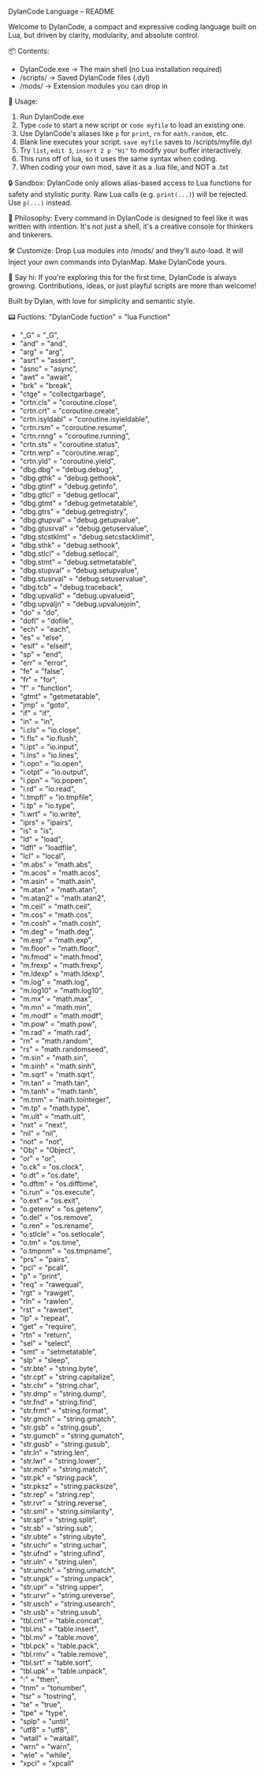 DylanCode Language – README

Welcome to DylanCode, a compact and expressive coding language built on Lua, but driven by clarity, modularity, and absolute control.

📦 Contents:
- DylanCode.exe     → The main shell (no Lua installation required)
- /scripts/         → Saved DylanCode files (.dyl)
- /mods/            → Extension modules you can drop in

🚀 Usage:
1. Run DylanCode.exe
2. Type `code` to start a new script or `code myfile` to load an existing one.
3. Use DylanCode's aliases like `p` for `print`, `rn` for `math.random`, etc.
4. Blank line executes your script. `save myfile` saves to /scripts/myfile.dyl
5. Try `list`, `edit 3`, `insert 2 p "Hi"` to modify your buffer interactively.
6. This runs off of lua, so it uses the same syntax when coding.
7. When coding your own mod, save it as a .lua file, and NOT a .txt

🔒 Sandbox:
DylanCode only allows alias-based access to Lua functions for safety and stylistic purity. Raw Lua calls (e.g. `print(...)`) will be rejected. Use `p(...)` instead.

🧠 Philosophy:
Every command in DylanCode is designed to feel like it was written with intention. It's not just a shell, it's a creative console for thinkers and tinkerers.

🛠 Customize:
Drop Lua modules into /mods/ and they’ll auto-load. It will Inject your own commands into DylanMap. Make DylanCode yours.

💬 Say hi:
If you're exploring this for the first time, DylanCode is always growing. Contributions, ideas, or just playful scripts are more than welcome!

Built by Dylan, with love for simplicity and semantic style.

📟 Fuctions: "DylanCode fuction" = "lua Function"
  - "_G" = "_G",
  - "and" = "and",
  - "arg" = "arg",
  - "asrt" = "assert",
  - "asnc" = "async",
  - "awt" = "await",
  - "brk" = "break",
  - "ctge" = "collectgarbage",
  - "crtn.cls" = "coroutine.close",
  - "crtn.crt" = "coroutine.create",
  - "crtn.isyldabl" = "coroutine.isyieldable",
  - "crtn.rsm" = "coroutine.resume",
  - "crtn.rnng" = "coroutine.running",
  - "crtn.sts" = "coroutine.status",
  - "crtn.wrp" = "coroutine.wrap",
  - "crtn.yld" = "coroutine.yield",
  - "dbg.dbg" = "debug.debug",
  - "dbg.gthk" = "debug.gethook",
  - "dbg.gtinf" = "debug.getinfo",
  - "dbg.gtlcl" = "debug.getlocal",
  - "dbg.gtmt" = "debug.getmetatable",
  - "dbg.gtrs" = "debug.getregistry",
  - "dbg.gtupval" = "debug.getupvalue",
  - "dbg.gtusrval" = "debug.getuservalue",
  - "dbg.stcstklmt" = "debug.setcstacklimit",
  - "dbg.sthk" = "debug.sethook",
  - "dbg.stlcl" = "debug.setlocal",
  - "dbg.stmt" = "debug.setmetatable",
  - "dbg.stupval" = "debug.setupvalue",
  - "dbg.stusrval" = "debug.setuservalue",
  - "dbg.tcb" = "debug.traceback",
  - "dbg.upvalid" = "debug.upvalueid",
  - "dbg.upvaljn" = "debug.upvaluejoin",
  - "do" = "do",
  - "dofl" = "dofile",
  - "ech" = "each",
  - "es" = "else",
  - "esif" = "elseif",
  - "sp" = "end",
  - "err" = "error",
  - "fe" = "false",
  - "fr" = "for",
  - "f" = "function",
  - "gtmt" = "getmetatable",
  - "jmp" = "goto",
  - "if" = "if",
  - "in" = "in",
  - "i.cls" = "io.close",
  - "i.fls" = "io.flush",
  - "i.ipt" = "io.input",
  - "i.lns" = "io.lines",
  - "i.opn" = "io.open",
  - "i.otpt" = "io.output",
  - "i.ppn" = "io.popen",
  - "i.rd" = "io.read",
  - "i.tmpfl" = "io.tmpfile",
  - "i.tp" = "io.type",
  - "i.wrt" = "io.write",
  - "iprs" = "ipairs",
  - "is" = "is",
  - "ld" = "load",
  - "ldfl" = "loadfile",
  - "lcl" = "local",
  - "m.abs" = "math.abs",
  - "m.acos" = "math.acos",
  - "m.asin" = "math.asin",
  - "m.atan" = "math.atan",
  - "m.atan2" = "math.atan2",
  - "m.ceil" = "math.ceil",
  - "m.cos" = "math.cos",
  - "m.cosh" = "math.cosh",
  - "m.deg" = "math.deg",
  - "m.exp" = "math.exp",
  - "m.floor" = "math.floor",
  - "m.fmod" = "math.fmod",
  - "m.frexp" = "math.frexp",
  - "m.ldexp" = "math.ldexp",
  - "m.log" = "math.log",
  - "m.log10" = "math.log10",
  - "m.mx" = "math.max",
  - "m.mn" = "math.min",
  - "m.modf" = "math.modf",
  - "m.pow" = "math.pow",
  - "m.rad" = "math.rad",
  - "rn" = "math.random",
  - "rs" = "math.randomseed",
  - "m.sin" = "math.sin",
  - "m.sinh" = "math.sinh",
  - "m.sqrt" = "math.sqrt",
  - "m.tan" = "math.tan",
  - "m.tanh" = "math.tanh",
  - "m.tnm" = "math.tointeger",
  - "m.tp" = "math.type",
  - "m.ult" = "math.ult",
  - "nxt" = "next",
  - "nil" = "nil",
  - "not" = "not",
  - "Obj" = "Object",
  - "or" = "or",
  - "o.ck" = "os.clock",
  - "o.dt" = "os.date",
  - "o.dftm" = "os.difftime",
  - "o.run" = "os.execute",
  - "o.ext" = "os.exit",
  - "o.getenv" = "os.getenv",
  - "o.del" = "os.remove",
  - "o.ren" = "os.rename",
  - "o.stlcle" = "os.setlocale",
  - "o.tm" = "os.time",
  - "o.tmpnm" = "os.tmpname",
  - "prs" = "pairs",
  - "pcl" = "pcall",
  - "p" = "print",
  - "req" = "rawequal",
  - "rgt" = "rawget",
  - "rln" = "rawlen",
  - "rst" = "rawset",
  - "lp" = "repeat",
  - "get" = "require",
  - "rtn" = "return",
  - "sel" = "select",
  - "smt" = "setmetatable",
  - "slp" = "sleep",
  - "str.bte" = "string.byte",
  - "str.cpt" = "string.capitalize",
  - "str.chr" = "string.char",
  - "str.dmp" = "string.dump",
  - "str.fnd" = "string.find",
  - "str.frmt" = "string.format",
  - "str.gmch" = "string.gmatch",
  - "str.gsb" = "string.gsub",
  - "str.gumch" = "string.gumatch",
  - "str.gusb" = "string.gusub",
  - "str.ln" = "string.len",
  - "str.lwr" = "string.lower",
  - "str.mch" = "string.match",
  - "str.pk" = "string.pack",
  - "str.pksz" = "string.packsize",
  - "str.rep" = "string.rep",
  - "str.rvr" = "string.reverse",
  - "str.sml" = "string.similarity",
  - "str.spt" = "string.split",
  - "str.sb" = "string.sub",
  - "str.ubte" = "string.ubyte",
  - "str.uchr" = "string.uchar",
  - "str.ufnd" = "string.ufind",
  - "str.uln" = "string.ulen",
  - "str.umch" = "string.umatch",
  - "str.unpk" = "string.unpack",
  - "str.upr" = "string.upper",
  - "str.urvr" = "string.ureverse",
  - "str.usch" = "string.usearch",
  - "str.usb" = "string.usub",
  - "tbl.cnt" = "table.concat",
  - "tbl.ins" = "table.insert",
  - "tbl.mv" = "table.move",
  - "tbl.pck" = "table.pack",
  - "tbl.rmv" = "table.remove",
  - "tbl.srt" = "table.sort",
  - "tbl.upk" = "table.unpack",
  - ":" = "then",
  - "tnm" = "tonumber",
  - "tsr" = "tostring",
  - "te" = "true",
  - "tpe" = "type",
  - "splp" = "until",
  - "utf8" = "utf8",
  - "wtall" = "waitall",
  - "wrn" = "warn",
  - "wle" = "while",
  - "xpcl" = "xpcall"
